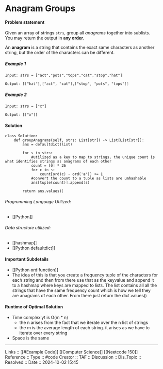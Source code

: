 # Anagram Groups

#### Problem statement
Given an array of strings `strs`, group all _anagrams_ together into sublists. You may return the output in **any order**.

An **anagram** is a string that contains the exact same characters as another string, but the order of the characters can be different.
##### Example 1
```
Input: strs = ["act","pots","tops","cat","stop","hat"]

Output: [["hat"],["act", "cat"],["stop", "pots", "tops"]]
```
##### Example 2
```
Input: strs = ["x"]

Output: [["x"]]
```
#### Solution
```
class Solution:
	def groupAnagrams(self, strs: List[str]) -> List[List[str]]:
		ans = defaultdict(list)

		for s in strs:
			#utilized as a key to map to strings. the unique count is what identifies strings as anagrams of each other
			count = [0] * 26 
			for c in s:
				count[ord(c) - ord('a')] += 1
			#convert the count to a tuple as lists are unhashable
			ans[tuple(count)].append(s)

		return ans.values()
```

###### Programming Language Utilized:
- [[Python]]
###### Data structure utilized:

- [[hashmap]]
- [[Python defaultdict]]
#### Important Subdetails

- [[Python ord function]]
- The idea of this is that you create a frequency tuple of the characters for each string and then from there use that as the keyvalue and append it to a hashmap where keys are mapped to lists. The list contains all all the strings that have the same frequency count which is how we tell they are anagrams of each other. From there just return the dict.values()
#### Runtime of Optimal Solution

- Time complexiyt is O(m * n)
	- the n arises from the fact that we iterate over the n list of strings
	- the m is the average length of each string. it arises as we have to iterate over every string
- Space is the same 
---
Links :: [[#Example Code]] [[Computer Science]] [[Neetcode 150]]
Reference ::
Type :: #code
Creator ::
TAF ::
Discussion ::
Dis_Topic :: 
Resolved ::
Date :: 2024-10-02 15:45
